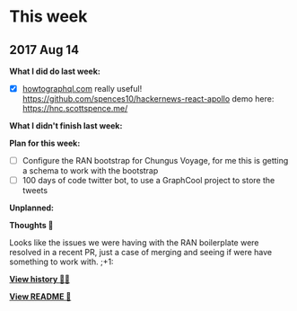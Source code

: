 # This week

## 2017 Aug 14

**What I did do last week:**

- [x] [howtographql.com](howtographql.com) really useful! https://github.com/spences10/hackernews-react-apollo demo here: https://hnc.scottspence.me/

**What I didn't finish last week:**

**Plan for this week:**

- [ ] Configure the RAN bootstrap for Chungus Voyage, for me this is getting a schema to work with the bootstrap
- [ ] 100 days of code twitter bot, to use a GraphCool project to store the tweets

**Unplanned:**


**Thoughts 💭**

Looks like the issues we were having with the RAN boilerplate were resolved in a recent PR, just a case of merging and seeing if were have something to work with. ;+1:

**[View history 👵👴](history.md#history)**

**[View README 👀](README.md#personal-goals)**

<!-- links -->

